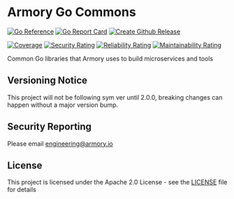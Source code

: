 # Armory Go Commons

[![Go Reference](https://pkg.go.dev/badge/github.com/armory-io/go-commons.svg)](https://pkg.go.dev/github.com/armory-io/go-commons)
[![Go Report Card](https://goreportcard.com/badge/github.com/armory-io/go-commons)](https://goreportcard.com/report/github.com/armory-io/go-commons)
[![Create Github Release](https://github.com/armory-io/go-commons/actions/workflows/create-release.yaml/badge.svg)](https://github.com/armory-io/go-commons/actions/workflows/create-release.yaml)

[![Coverage](https://platform-tools.cloud.armory.io/sonarqube/api/project_badges/measure?project=go-commons&metric=coverage&token=squ_febb36213578f2ca0351f320da27dcc4920c8384)](https://platform-tools.cloud.armory.io/sonarqube/dashboard?id=go-commons)
[![Security Rating](https://platform-tools.cloud.armory.io/sonarqube/api/project_badges/measure?project=go-commons&metric=security_rating&token=squ_febb36213578f2ca0351f320da27dcc4920c8384)](https://platform-tools.cloud.armory.io/sonarqube/dashboard?id=go-commons)
[![Reliability Rating](https://platform-tools.cloud.armory.io/sonarqube/api/project_badges/measure?project=go-commons&metric=reliability_rating&token=squ_febb36213578f2ca0351f320da27dcc4920c8384)](https://platform-tools.cloud.armory.io/sonarqube/dashboard?id=go-commons)
[![Maintainability Rating](https://platform-tools.cloud.armory.io/sonarqube/api/project_badges/measure?project=go-commons&metric=sqale_rating&token=squ_febb36213578f2ca0351f320da27dcc4920c8384)](https://platform-tools.cloud.armory.io/sonarqube/dashboard?id=go-commons)

Common Go libraries that Armory uses to build microservices and tools

## Versioning Notice

This project will not be following sym ver until 2.0.0, breaking changes can happen without a major version bump.

## Security Reporting

Please email [engineering@armory.io](mailto:engineering@armory.io)

## License

This project is licensed under the Apache 2.0 License - see the [LICENSE](LICENSE) file for details
